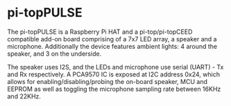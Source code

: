 <!--
---
name: pi-topPULSE
class: board
type: audio,io,led,sensor,multi
formfactor: HAT
manufacturer: pi-top
description: 7×7 RGB LED matrix, speaker and microphone
url: http://pi-top.com/products/pulse
github: https://github.com/pi-top/pi-topPULSE
buy: http://pi-top.com/products/pulse
image: 'pitop-pulse.png'
pincount: 40
eeprom: yes
power:
  '1':
  '2':
ground:
  '6':
  '9':
  '14':
  '20':
  '25':
  '30':
  '34':
  '39':
pin:
  '3':
    mode: i2c
  '5':
    mode: i2c
  '8':
    mode: uart
  '10':
    mode: uart
  '12':
    name: BCKL
    mode: i2s
  '35':
    name: LRCK
    mode: i2s
  '40':
    name: DOUT
    mode: i2s
i2c:
  '0x24':
    name: Feature-enable IC
    device: pca9570
install:
  'devices':
    - 'i2s'
    - 'i2c'
  'apt':
    - 'pt-pulse'
    - 'python-pt-pulse'
    - 'python3-pt-pulse'
-->
# pi-topPULSE

The pi-topPULSE is a Raspberry Pi HAT and a pi-top/pi-topCEED compatible add-on board comprising of a 7x7 LED array, a speaker and a microphone. Additionally the device features ambient lights: 4 around the speaker, and 3 on the underside.

The speaker uses I2S, and the LEDs and microphone use serial (UART) - Tx and Rx respectively. A PCA9570 IC is exposed at I2C address 0x24, which allows for enabling/disabling/probing the on-board speaker, MCU and EEPROM as well as toggling the microphone sampling rate between 16KHz and 22KHz.
